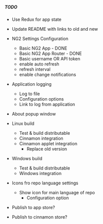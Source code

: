 ##### TODO

* Use Redux for app state

* Update README with links to old and new

* NG2 Settings Configuration
  * Basic NG2 App - DONE
  * Basic NG2 App Router - DONE
  * Basic username OR API token
  * enable auto refresh
  * refresh interval
  * enable change notifications

* Application logging
  * Log to file
  * Configuration options
  * Link to log from application
  
* About popup window

* Linux build
  * Test & build distributable
  * Cinnamon integration
  * Cinnamon applet integration
     * Replace old version

* Windows build
  * Test & build distributable
  * Windows integration

* Icons fro repo language settings
  * Show icon for main language of repo
    * Configuration option
  
* Publish to app store?
* Publish to cinnamon store?

